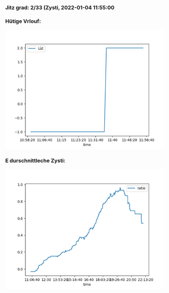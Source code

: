 ### Jitz grad: 2/33 (Zysti, 2022-01-04 11:55:00

### Hütige Vrlouf:
![Graph](Today.png)

### E durschnittleche Zysti:
![Graph](Zysti.png)